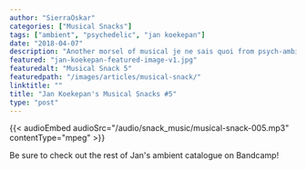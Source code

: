 ```yaml
---
author: "SierraOskar"
categories: ["Musical Snacks"]
tags: ["ambient", "psychedelic", "jan koekepan"]
date: "2018-04-07"
description: "Another morsel of musical je ne sais quoi from psych-ambient voyager Jan Koekepan..."
featured: "jan-koekepan-featured-image-v1.jpg"
featuredalt: "Musical Snack 5"
featuredpath: "/images/articles/musical-snack/"
linktitle: ""
title: "Jan Koekepan's Musical Snacks #5"
type: "post"
---
```


{{< audioEmbed audioSrc="/audio/snack_music/musical-snack-005.mp3" contentType="mpeg" >}}

Be sure to check out the rest of Jan's ambient catalogue on Bandcamp!
